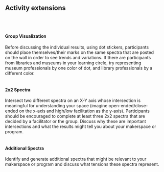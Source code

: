 ## Activity extensions
<br/><br/>
#### Group Visualization
Before discussing the individual results, using dot stickers, participants should place themselves/their marks on the same spectra that are posted on the wall in order to see trends and variations. If there are participants from libraries and museums in your learning circle, try representing museum professionals by one color of dot, and library professionals by a different color.
<br/><br/>
#### 2x2 Spectra
Intersect two different spectra on an X-Y axis whose intersection is meaningful for understanding your space (imagine open-ended/close-ended on the x-axis and high/low facilitation as the y-axis). Participants should be encouraged to complete at least three 2x2 spectra that are decided by a facilitator or the group. Discuss why these are important intersections and what the results might tell you about your makerspace or program.
<br/><br/>
#### Additional Spectra
Identify and generate additional spectra that might be relevant to your makerspace or program and discuss what tensions these spectra represent.

